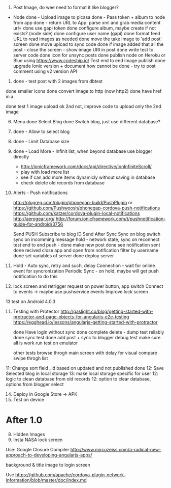 1. Post Image, do wee need to format it like blogger?
- Node
    done - Upload image to picasa
    done - Pass token + album to node from app
    done - return URL to App: parse xml and grab media:content url=
    done use gapi token
    done configure album, maybe create if not exists? (node side)
    done configure user name (gapi)
    done format feed URL to read images as needed
    done move the take image to 'add post' screen
    done move upload to sync code
    done if image added that all the post - close the screen - show image URI in post
    done write test to server code
    done icon for unsync posts
    done publish node on Heroku or Blue using https://www.codeship.io/
    Test end to end image publish
    done upgrade Ionic version + document how
    cannot be done - try to post comment using v2 version API

1. done - test post with 2 images from dbtest

done smaller icons
done convert image to http (now http2)
done have href in a

done test 1 image upload ok 2nd not, improve code to upload only the 2nd image

6. Menu
    done Select Blog
    done Switch blog, just use different database?

2. done - Allow to select blog
4. done - Limit Database size
5. done - Load More - Infinit list, when beyond database use blogger directly
    - http://ionicframework.com/docs/api/directive/ionInfiniteScroll/
    - play with load more list
    - see if can add more items dynamicly without saving in database
    - check delete old records from database


7. Alerts - Push notifications

    http://plugreg.com/plugin/phonegap-build/PushPlugin or
    https://github.com/Pushwoosh/phonegap-cordova-push-notifications
    https://github.com/katzer/cordova-plugin-local-notifications
    http://aerogear.org/
    http://forum.ionicframework.com/t/pushnotification-guide-for-android/3756

    Send PUSH
    Subscribe to blog ID
    Send After Sync
    Sync on blog switch
    sync on incomming message
    hold - network state, sync on reconnect
    test end to end push -
        done make new post
        done see notification sent
        done recived
        close app and open from notification
        filter by username
        done set variables of server
        done deploy server

3. Hold - Auto sync, retry and such, delay
     Connection - wait for online event for syncronization
     Periodic Sync - on hold, maybe will get push notification to do this

12. lock screen and retrigger request on power button, app switch
    Connect to events -> maybe use pushservice events
    Improve lock screen

13 test on Android 4.0.3

11. Testing with Protector
    http://gaslight.co/blog/getting-started-with-protractor-and-page-objects-for-angularjs-e2e-testing
    https://egghead.io/lessons/angularjs-getting-started-with-protractor

    done Have login without sync
    done complete delete - dump test reliably
    done sync test
    done add post + sync to blogger
    debug test make sure all is work
    run test on emulator

    other tests
    browse throgh main screen with delay for visual compare
    swipe throgh list

11: Change sort field _id based on updated and not published
done 12: Save Selected blog in local storage
13: make local storage specific for user
12: logic to clean database from old records
12: option to clear database, options from blogger select

14. Deploy in Google Store -> APK
15. Test on device

After 1.0
==========
8. Hidden Images
11. Insta NASA lock screen

Use: Google Closure Compiler
http://www.mircozeiss.com/a-radical-new-approach-to-developing-angularjs-apps/

background & title image to login screen

Use https://github.com/apache/cordova-plugin-network-information/blob/master/doc/index.md